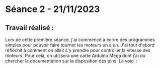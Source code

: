 # **Séance 2 - 21/11/2023**
## Travail réalisé :

Lors de cette première séance, j'ai commencé à écrire des programmes simples pour pouvoir faire tourner les moteurs un à un. J'ai tout d'abord réfléchit à comment on allait s'y prendre pour controller la vitesse des moteurs. Pour cela, on utilisera une carte Arduino Mega dont j'ai du chercher la documentation sur la disposition des pins. Là voici :


